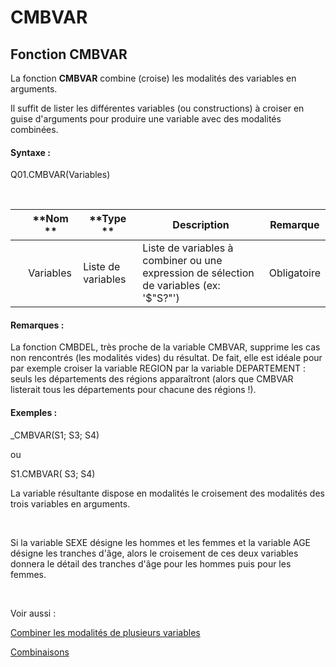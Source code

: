 # CMBVAR

## Fonction CMBVAR

La fonction **CMBVAR** combine (croise) les modalités des variables en arguments.&nbsp;

Il suffit de lister les différentes variables (ou constructions) à croiser en guise d'arguments pour produire une variable avec des modalités combinées.

#### Syntaxe :&nbsp;

Q01.CMBVAR(Variables)

&nbsp;

| &nbsp; | **Nom ** | **Type ** | **Description** | **Remarque** |
| --- | --- | --- | --- | --- |
| &nbsp; | Variables | Liste de variables | Liste de variables à combiner ou une expression de sélection de variables (ex: '$"S?"') | Obligatoire |


#### Remarques :

La fonction CMBDEL, très proche de la variable CMBVAR, supprime les cas non rencontrés (les modalités vides) du résultat. De fait, elle est idéale pour par exemple croiser la variable REGION par la variable DEPARTEMENT : seuls les départements des régions apparaîtront (alors que CMBVAR listerait tous les départements pour chacune des régions \!).

#### Exemples :

\_CMBVAR(S1; S3; S4)

ou&nbsp;

S1.CMBVAR( S3; S4)

La variable résultante dispose en modalités le croisement des modalités des trois variables en arguments.

&nbsp;

Si la variable SEXE désigne les hommes et les femmes et la variable AGE désigne les tranches d'âge, alors le croisement de ces deux variables donnera le détail des tranches d'âge pour les hommes puis pour les femmes.

&nbsp;

Voir aussi :&nbsp;

[Combiner les modalités de plusieurs variables](<Combinerlesmodalitesdeplusieurs1.md>)

[Combinaisons](<Combinerlesvariables1.md>)

